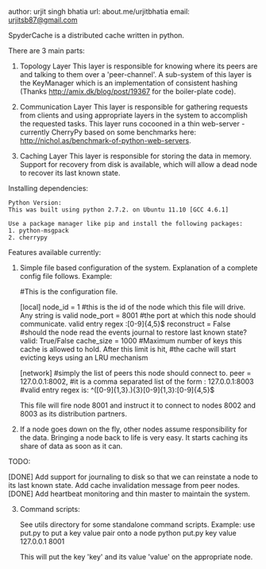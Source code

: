 author: urjit singh bhatia
url:	about.me/urjitbhatia
email:  urjitsb87@gmail.com

SpyderCache is a distributed cache written in python.

There are 3 main parts:

1. Topology Layer
    This layer is responsible for knowing where its peers are and talking to them over a 'peer-channel'.
    A sub-system of this layer is the KeyManager which is an implementation of consistent hashing (Thanks http://amix.dk/blog/post/19367 for the boiler-plate code).

2. Communication Layer
    This layer is responsible for gathering requests from clients and using appropriate layers in the system to accomplish the requested tasks. This layer runs cocooned in a thin web-server - currently CherryPy based on some benchmarks here: http://nichol.as/benchmark-of-python-web-servers.

3. Caching Layer
    This layer is responsible for storing the data in memory. 
    Support for recovery from disk is available, 
    which will allow a dead node to recover its last known state.

Installing dependencies:
	
	Python Version:
	This was built using python 2.7.2. on Ubuntu 11.10 [GCC 4.6.1]

	Use a package manager like pip and install the following packages:
	1. python-msgpack
	2. cherrypy

Features available currently:

1. Simple file based configuration of the system. Explanation of a complete config file follows.
    Example:

    #This is the configuration file.

    [local]
    node_id = 1					#this is the id of the node which this file will drive. Any string is valid
    node_port = 8001			#the port at which this node should communicate. valid entry regex \:[0-9]{4,5}$
    reconstruct = False			#should the node read the events journal to restore last known state? valid: True/False
	cache_size = 1000			#Maximum number of keys this cache is allowed to hold. After this limit is hit,
								#the cache will start evicting keys using an LRU mechanism
    
    [network]					#simply the list of peers this node should connect to.
    peer = 127.0.0.1:8002,		#it is a comma separated list of the form <ipv4address>:<port>
           127.0.0.1:8003		#valid entry regex is: ^([0-9]{1,3}\.){3}[0-9]{1,3}\:[0-9]{4,5}$

    This file will fire node 8001 and instruct it to connect to nodes 8002 and 8003 as its distribution partners.
	
	

2. If a node goes down on the fly, other nodes assume responsibility for the data. Bringing a node back to life is very easy. It starts caching its share of data as soon as it can.


TODO:

[DONE] Add support for journaling to disk so that we can reinstate a node to its last known state.
Add cache invalidation message from peer nodes.
[DONE] Add heartbeat monitoring and thin master to maintain the system.


3. Command scripts:
	
	See utils directory for some standalone command scripts.
	Example:
	use put.py to put a key value pair onto a node
	python put.py key value 127.0.0.1 8001
	
	This will put the key 'key' and its value 'value' on the appropriate node.

